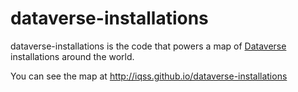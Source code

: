 # dataverse-installations

dataverse-installations is the code that powers a map of [Dataverse][] installations around the world.

You can see the map at http://iqss.github.io/dataverse-installations

[Dataverse]: https://dataverse.org
